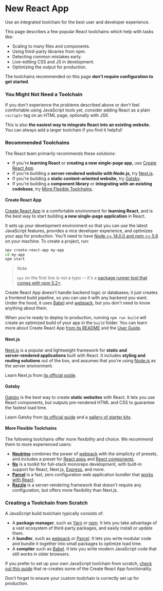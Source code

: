 # New React App

Use an integrated toolchain for the best user and developer experience.

This page describes a few popular React toolchains which help with tasks like:

- Scaling to many files and components.
- Using third-party libraries from npm.
- Detecting common mistakes early.
- Live-editing CSS and JS in development.
- Optimizing the output for production.

The toolchains recommended on this page **don't require configuration to get started**.

### You Might Not Need a Toolchain <a href="#you-might-not-need-a-toolchain" id="you-might-not-need-a-toolchain"></a>

If you don't experience the problems described above or don't feel comfortable using JavaScript tools yet, consider adding React as a plain `<script>` tag on an HTML page, optionally with JSX.

This is also **the easiest way to integrate React into an existing website.** You can always add a larger toolchain if you find it helpful!

### Recommended Toolchains <a href="#recommended-toolchains" id="recommended-toolchains"></a>

The React team primarily recommends these solutions:

- If you're **learning React** or **creating a new single-page app,** use [Create React App](broken-reference).
- If you're building a **server-rendered website with Node.js,** try [Next.js](broken-reference).
- If you're building a **static content-oriented website,** try [Gatsby](broken-reference).
- If you're building a **component library** or **integrating with an existing codebase**, try [More Flexible Toolchains](broken-reference).

#### Create React App <a href="#create-react-app" id="create-react-app"></a>

[Create React App](https://github.com/facebookincubator/create-react-app) is a comfortable environment for **learning React**, and is the best way to start building **a new single-page application** in React.

It sets up your development environment so that you can use the latest JavaScript features, provides a nice developer experience, and optimizes your app for production. You’ll need to have [Node >= 14.0.0 and npm >= 5.6](https://nodejs.org/en/) on your machine. To create a project, run:

```bash
npx create-react-app my-app
cd my-app
npm start
```

> Note
>
> `npx` on the first line is not a typo -- it's a [package runner tool that comes with npm 5.2+](https://medium.com/@maybekatz/introducing-npx-an-npm-package-runner-55f7d4bd282b).

Create React App doesn't handle backend logic or databases; it just creates a frontend build pipeline, so you can use it with any backend you want. Under the hood, it uses [Babel](https://babeljs.io) and [webpack](https://webpack.js.org), but you don't need to know anything about them.

When you're ready to deploy to production, running `npm run build` will create an optimized build of your app in the `build` folder. You can learn more about Create React App [from its README](https://github.com/facebookincubator/create-react-app#create-react-app--) and the [User Guide](https://facebook.github.io/create-react-app/).

#### Next.js <a href="#nextjs" id="nextjs"></a>

[Next.js](https://nextjs.org) is a popular and lightweight framework for **static and server‑rendered applications** built with React. It includes **styling and routing solutions** out of the box, and assumes that you're using [Node.js](https://nodejs.org) as the server environment.

Learn Next.js from [its official guide](https://nextjs.org/learn/).

#### Gatsby <a href="#gatsby" id="gatsby"></a>

[Gatsby](https://www.gatsbyjs.org) is the best way to create **static websites** with React. It lets you use React components, but outputs pre-rendered HTML and CSS to guarantee the fastest load time.

Learn Gatsby from [its official guide](https://www.gatsbyjs.org/docs/) and a [gallery of starter kits](https://www.gatsbyjs.org/docs/gatsby-starters/).

#### More Flexible Toolchains <a href="#more-flexible-toolchains" id="more-flexible-toolchains"></a>

The following toolchains offer more flexibility and choice. We recommend them to more experienced users:

- [**Neutrino**](https://neutrinojs.org) combines the power of [webpack](https://webpack.js.org) with the simplicity of presets, and includes a preset for [React apps](https://neutrinojs.org/packages/react/) and [React components](https://neutrinojs.org/packages/react-components/).
- [**Nx**](https://nx.dev/react) is a toolkit for full-stack monorepo development, with built-in support for React, Next.js, [Express](https://expressjs.com), and more.
- [**Parcel**](https://parceljs.org) is a fast, zero configuration web application bundler that [works with React](https://parceljs.org/recipes/react/).
- [**Razzle**](https://github.com/jaredpalmer/razzle) is a server-rendering framework that doesn't require any configuration, but offers more flexibility than Next.js.

### Creating a Toolchain from Scratch <a href="#creating-a-toolchain-from-scratch" id="creating-a-toolchain-from-scratch"></a>

A JavaScript build toolchain typically consists of:

- A **package manager**, such as [Yarn](https://yarnpkg.com) or [npm](https://www.npmjs.com). It lets you take advantage of a vast ecosystem of third-party packages, and easily install or update them.
- A **bundler**, such as [webpack](https://webpack.js.org) or [Parcel](https://parceljs.org). It lets you write modular code and bundle it together into small packages to optimize load time.
- A **compiler** such as [Babel](https://babeljs.io). It lets you write modern JavaScript code that still works in older browsers.

If you prefer to set up your own JavaScript toolchain from scratch, [check out this guide](https://blog.usejournal.com/creating-a-react-app-from-scratch-f3c693b84658) that re-creates some of the Create React App functionality.

Don't forget to ensure your custom toolchain is correctly set up for production.
